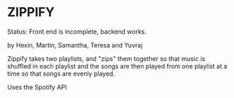 # ZIPPIFY
Status: Front end is incomplete, backend works. 

by Hexin, Martin, Samantha, Teresa and Yuvraj

Zippify takes two playlists, and "zips" them together so that music is shuffled in each playlist and the songs are then played from one playlist at a time so that songs are evenly played. 

Uses the Spotify API
